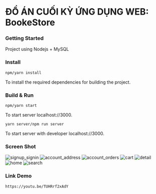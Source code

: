 # ĐỒ ÁN CUỐI KỲ ỨNG DỤNG WEB: BookeStore #

### Getting Started ###
Project using Nodejs + MySQL

### Install ###

`npm/yarn install`

To install the required dependencies for building the project.

### Build & Run ###

`npm/yarn start`

To start server localhost://3000.

`yarn server/npm run server`

To start server with developer localhost://3000.

### Screen Shot ###
<img src="https://user-images.githubusercontent.com/26228049/51584898-dc23a100-1f09-11e9-874c-001beff54de8.png" alt="signup_signin" style="max-width:100%;">
<img src="https://user-images.githubusercontent.com/26228049/51584924-02e1d780-1f0a-11e9-9124-0f79311d7c94.png" alt="account_address" style="max-width:100%;">
<img src="https://user-images.githubusercontent.com/26228049/51584925-02e1d780-1f0a-11e9-82ff-3595f7d8d7e4.png" alt="account_orders" style="max-width:100%;">
<img src="https://user-images.githubusercontent.com/26228049/51584926-02e1d780-1f0a-11e9-8f32-a4ae03fcece0.png" alt="cart" style="max-width:100%;">
<img src="https://user-images.githubusercontent.com/26228049/51584927-037a6e00-1f0a-11e9-882f-225b17567792.png" alt="detail" style="max-width:100%;">
<img src="https://user-images.githubusercontent.com/26228049/51584928-037a6e00-1f0a-11e9-87d1-4e1b28f19c80.png" alt="home" style="max-width:100%;">
<img src="https://user-images.githubusercontent.com/26228049/51584929-037a6e00-1f0a-11e9-9665-220c7cbdafe8.png" alt="search" style="max-width:100%;">

### Link Demo ###
```
https://youtu.be/TUHRrf2xAdY
```
